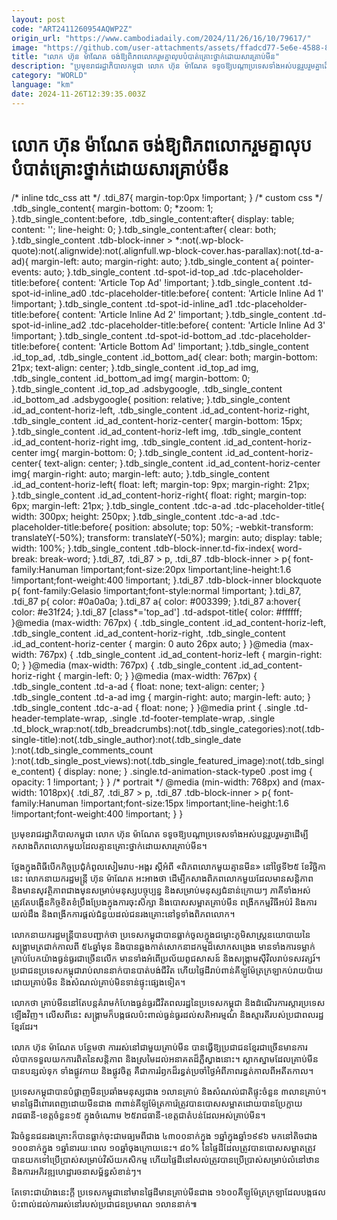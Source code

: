 ```yaml
---
layout: post
code: "ART2411260954AQWP2Z"
origin_url: "https://www.cambodiadaily.com/2024/11/26/16/10/79617/"
image: "https://github.com/user-attachments/assets/ffadcd77-5e6e-4588-8c1e-d22156cf866b"
title: "លោក ហ៊ុន ម៉ាណែត ចង់​ឱ្យ​ពិភពលោក​រួម​គ្នា​លុប​បំបាត់​គ្រោះថ្នាក់​ដោយសារ​គ្រាប់មីន"
description: "ប្រមុខ​រាជរដ្ឋាភិបាល​កម្ពុជា លោក ហ៊ុន ម៉ាណែត ទទូច​ឱ្យ​បណ្តា​ប្រទេស​ទាំងអស់​បន្ត​រួបរួម​គ្នា​ដើម្បី​កសាង​ពិភពលោក​មួយ​ដែល​គ្មាន​គ្រោះថ្នាក់​ដោយសារ​គ្រាប់មីន។"
category: "WORLD"
language: "km"
date: 2024-11-26T12:39:35.003Z
---
```


# លោក ហ៊ុន ម៉ាណែត ចង់​ឱ្យ​ពិភពលោក​រួម​គ្នា​លុប​បំបាត់​គ្រោះថ្នាក់​ដោយសារ​គ្រាប់មីន

/\* inline tdc\_css att \*/ .tdi\_87{ margin-top:0px !important; } /\* custom css \*/ .tdb\_single\_content{ margin-bottom: 0; \*zoom: 1; }.tdb\_single\_content:before, .tdb\_single\_content:after{ display: table; content: ''; line-height: 0; }.tdb\_single\_content:after{ clear: both; }.tdb\_single\_content .tdb-block-inner > \*:not(.wp-block-quote):not(.alignwide):not(.alignfull.wp-block-cover.has-parallax):not(.td-a-ad){ margin-left: auto; margin-right: auto; }.tdb\_single\_content a{ pointer-events: auto; }.tdb\_single\_content .td-spot-id-top\_ad .tdc-placeholder-title:before{ content: 'Article Top Ad' !important; }.tdb\_single\_content .td-spot-id-inline\_ad0 .tdc-placeholder-title:before{ content: 'Article Inline Ad 1' !important; }.tdb\_single\_content .td-spot-id-inline\_ad1 .tdc-placeholder-title:before{ content: 'Article Inline Ad 2' !important; }.tdb\_single\_content .td-spot-id-inline\_ad2 .tdc-placeholder-title:before{ content: 'Article Inline Ad 3' !important; }.tdb\_single\_content .td-spot-id-bottom\_ad .tdc-placeholder-title:before{ content: 'Article Bottom Ad' !important; }.tdb\_single\_content .id\_top\_ad, .tdb\_single\_content .id\_bottom\_ad{ clear: both; margin-bottom: 21px; text-align: center; }.tdb\_single\_content .id\_top\_ad img, .tdb\_single\_content .id\_bottom\_ad img{ margin-bottom: 0; }.tdb\_single\_content .id\_top\_ad .adsbygoogle, .tdb\_single\_content .id\_bottom\_ad .adsbygoogle{ position: relative; }.tdb\_single\_content .id\_ad\_content-horiz-left, .tdb\_single\_content .id\_ad\_content-horiz-right, .tdb\_single\_content .id\_ad\_content-horiz-center{ margin-bottom: 15px; }.tdb\_single\_content .id\_ad\_content-horiz-left img, .tdb\_single\_content .id\_ad\_content-horiz-right img, .tdb\_single\_content .id\_ad\_content-horiz-center img{ margin-bottom: 0; }.tdb\_single\_content .id\_ad\_content-horiz-center{ text-align: center; }.tdb\_single\_content .id\_ad\_content-horiz-center img{ margin-right: auto; margin-left: auto; }.tdb\_single\_content .id\_ad\_content-horiz-left{ float: left; margin-top: 9px; margin-right: 21px; }.tdb\_single\_content .id\_ad\_content-horiz-right{ float: right; margin-top: 6px; margin-left: 21px; }.tdb\_single\_content .tdc-a-ad .tdc-placeholder-title{ width: 300px; height: 250px; }.tdb\_single\_content .tdc-a-ad .tdc-placeholder-title:before{ position: absolute; top: 50%; -webkit-transform: translateY(-50%); transform: translateY(-50%); margin: auto; display: table; width: 100%; }.tdb\_single\_content .tdb-block-inner.td-fix-index{ word-break: break-word; }.tdi\_87, .tdi\_87 > p, .tdi\_87 .tdb-block-inner > p{ font-family:Hanuman !important;font-size:20px !important;line-height:1.6 !important;font-weight:400 !important; }.tdi\_87 .tdb-block-inner blockquote p{ font-family:Gelasio !important;font-style:normal !important; }.tdi\_87, .tdi\_87 p{ color: #0a0a0a; }.tdi\_87 a{ color: #003399; }.tdi\_87 a:hover{ color: #e31f24; }.tdi\_87 \[class\*='top\_ad'\] .td-adspot-title{ color: #ffffff; }@media (max-width: 767px) { .tdb\_single\_content .id\_ad\_content-horiz-left, .tdb\_single\_content .id\_ad\_content-horiz-right, .tdb\_single\_content .id\_ad\_content-horiz-center { margin: 0 auto 26px auto; } }@media (max-width: 767px) { .tdb\_single\_content .id\_ad\_content-horiz-left { margin-right: 0; } }@media (max-width: 767px) { .tdb\_single\_content .id\_ad\_content-horiz-right { margin-left: 0; } }@media (max-width: 767px) { .tdb\_single\_content .td-a-ad { float: none; text-align: center; } .tdb\_single\_content .td-a-ad img { margin-right: auto; margin-left: auto; } .tdb\_single\_content .tdc-a-ad { float: none; } }@media print { .single .td-header-template-wrap, .single .td-footer-template-wrap, .single .td\_block\_wrap:not(.tdb\_breadcrumbs):not(.tdb\_single\_categories):not(.tdb-single-title):not(.tdb\_single\_author):not(.tdb\_single\_date ):not(.tdb\_single\_comments\_count ):not(.tdb\_single\_post\_views):not(.tdb\_single\_featured\_image):not(.tdb\_single\_content) { display: none; } .single.td-animation-stack-type0 .post img { opacity: 1 !important; } } /\* portrait \*/ @media (min-width: 768px) and (max-width: 1018px){ .tdi\_87, .tdi\_87 > p, .tdi\_87 .tdb-block-inner > p{ font-family:Hanuman !important;font-size:15px !important;line-height:1.6 !important;font-weight:400 !important; } }

ប្រមុខ​រាជរដ្ឋាភិបាល​កម្ពុជា លោក ហ៊ុន ម៉ាណែត ទទូច​ឱ្យ​បណ្តា​ប្រទេស​ទាំងអស់​បន្ត​រួបរួម​គ្នា​ដើម្បី​កសាង​ពិភពលោក​មួយ​ដែល​គ្មាន​គ្រោះថ្នាក់​ដោយសារ​គ្រាប់មីន។

ថ្លែង​ក្នុង​ពិធី​បើក​កិច្ចប្រជុំ​កំពូល​សៀមរាប-អង្គរ ស្តីអំពី «ពិភពលោក​មួយ​គ្មាន​មីន» នៅ​ថ្ងៃទី​២៥ ខែ​វិច្ឆិកា នេះ លោក​នាយករដ្ឋមន្ត្រី ហ៊ុន ម៉ាណែត អះអាង​ថា ដើម្បី​កសាង​ពិភពលោក​មួយ​ដែល​មាន​សន្តិភាព និង​មាន​សុវត្ថិភាព​ជាង​មុន​សម្រាប់​មនុស្ស​បច្ចុប្បន្ន និង​សម្រាប់​មនុស្ស​ជំនាន់​ក្រោយៗ ភាគី​ទាំងអស់​ត្រូវតែ​បង្កើន​កិច្ចខិតខំ​ប្រឹងប្រែង​ក្នុង​ការ​ចុះ​សិក្សា និង​បោស​សម្អាត​គ្រាប់មីន ពង្រីក​កម្មវិធី​អប់រំ និង​ការ​យល់ដឹង និង​ពង្រីក​ការ​ផ្តល់​ជំនួយ​ដល់​ជនរងគ្រោះ​នៅ​ទូទាំង​ពិភពលោក។

លោក​នាយករដ្ឋមន្ត្រី​បាន​បញ្ជាក់​ថា ប្រទេស​កម្ពុជា​បាន​ធ្លាក់​ចូល​ក្នុង​ជម្លោះ​ភូមិសាស្ត្រ​នយោបាយ​នៃ​សង្គ្រាម​ត្រជាក់​កាលពី ៥៤​ឆ្នាំ​មុន និង​បាន​ឆ្លងកាត់​សោកនាដកម្ម​ដ៏​សោកសង្រេង មាន​ទាំង​ការ​ទម្លាក់​គ្រាប់បែក​យ៉ាង​ធ្ងន់ធ្ងរ​ជាច្រើន​លើក មាន​ទាំង​អំពើ​ប្រល័យ​ពូជសាសន៍ និង​សង្គ្រាម​ស៊ីវិល​រាប់​ទសវត្សរ៍។ ប្រជាជន​ប្រទេស​កម្ពុជា​រាប់​លាន​នាក់​បាន​បាត់បង់​ជីវិត ហើយ​ផ្ទៃដី​រាប់​ពាន់​គីឡូម៉ែត្រ​ក្រឡា​កប់​រាយប៉ាយ​ដោយ​គ្រាប់មីន និង​សំណល់​គ្រាប់​មិន​ទាន់​ផ្ទុះ​ផ្សេង​ទៀត។

លោក​ថា គ្រាប់មីន​នៅតែ​បន្ត​គំរាមកំហែង​ធ្ងន់ធ្ងរ​ជីវិត​ពលរដ្ឋ​នៃ​ប្រទេស​កម្ពុជា និង​ដំណើរការ​ស្ដារ​ប្រទេស​ឡើងវិញ។ លើស​ពី​នេះ សង្គ្រាម​ក៏​បង្ក​ផល​ប៉ះពាល់​ធ្ងន់ធ្ងរ​ដល់​សតិអារម្មណ៍ និង​ស្មារតី​របស់​ប្រជាពលរដ្ឋ​ខ្មែរ​ដែរ។

លោក ហ៊ុន ម៉ាណែត បន្ថែម​ថា ការ​រស់នៅ​ជាមួយ​គ្រាប់មីន បាន​ធ្វើ​ឱ្យ​ប្រជាជន​ខ្មែរ​ជាច្រើន​មាន​ការ​លំបាក​ទទួលយក​ការពិត​នៃ​សន្តិភាព និង​ស្រមៃ​ដល់​អនាគត​ដ៏​ភ្លឺស្វាង​នោះ។ ស្លាកស្នាម​ដែល​គ្រាប់មីន​បាន​បន្សល់​ទុក ទាំង​ផ្លូវកាយ និង​ផ្លូវចិត្ត គឺជា​ការ​រំឭក​ដ៏​រន្ធត់​ប្រចាំ​ថ្ងៃ​អំពី​ភាព​រន្ធត់​កាលពី​អតីតកាល។

ប្រទេស​កម្ពុជា​បាន​បំផ្លាញ​មីន​ប្រឆាំង​មនុស្ស​ជាង ១​លាន​គ្រាប់ និង​សំណល់​ជាតិ​ផ្ទុះ​ចំនួន ៣​លាន​គ្រាប់។ មាន​ផ្ទៃដី​ពោរពេញ​ដោយ​មីន​ជាង ៣​ពាន់​គីឡូម៉ែត្រ​ការ៉េ​ត្រូវ​បាន​បោស​សម្អាត​ដោយ​បាន​ប្រែ​ក្លាយ​រាជធានី-ខេត្ត​ចំនួន​១៥ ក្នុង​ចំណោម ២៥​រាជធានី-ខេត្ត​ជា​តំបន់​ដែល​អស់​គ្រាប់មីន។

រីឯ​ចំនួន​ជនរងគ្រោះ​ក៏​បាន​ធ្លាក់​ចុះ​ជា​មធ្យម​ពី​ជាង ៤៣០០​នាក់​ក្នុង ១​ឆ្នាំ​ក្នុង​ឆ្នាំ​១៩៩៦ មក​នៅ​តិច​ជាង ១០០​នាក់​ក្នុង ១​ឆ្នាំ​នា​រយៈពេល ១០​ឆ្នាំ​ចុងក្រោយ​នេះ។ ៨០% នៃ​ផ្ទៃដី​ដែល​ត្រូវ​បាន​បោស​សម្អាត​ត្រូវ​បាន​យក​ទៅ​ប្រើប្រាស់​សម្រាប់​វិស័យ​កសិកម្ម ហើយ​ផ្ទៃដី​នៅ​សល់​ត្រូវ​បាន​ប្រើប្រាស់​សម្រាប់​លំនៅឋាន និង​ការ​អភិវឌ្ឍ​ហេដ្ឋារចនាសម្ព័ន្ធ​សំខាន់ៗ។

តែ​ទោះជា​យ៉ាងនេះ​ក្តី ប្រទេស​កម្ពុជា​នៅ​មាន​ផ្ទៃដី​មាន​គ្រាប់មីន​ជាង ១៦០០​គីឡូម៉ែត្រ​ក្រឡា​ដែល​បង្ក​ផល​ប៉ះពាល់​ដល់​ការ​រស់នៅ​របស់​ប្រជាជន​ប្រមាណ ១​លាន​នាក់៕